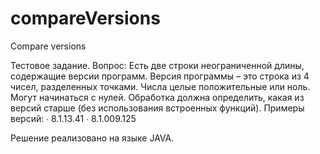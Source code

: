 # compareVersions
Compare versions

Тестовое задание.
Вопрос: Есть две строки неограниченной длины, содержащие версии программ.
Версия программы – это строка из 4 чисел, разделенных точками. Числа целые положительные или ноль. 
Могут начинаться с нулей. Обработка должна определить, какая из версий старше (без использования встроенных функций).
Примеры версий:
∙     8.1.13.41
∙     8.1.009.125

Решение реализовано на языке JAVA.
